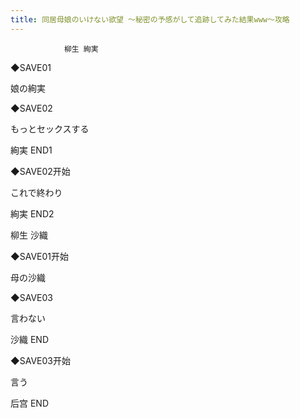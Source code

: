 ```yaml
---
title: 同居母娘のいけない欲望 ～秘密の予感がして追跡してみた結果www～攻略
---
```


                柳生 絢実



◆SAVE01

娘の絢実

◆SAVE02

もっとセックスする



絢実 END1



◆SAVE02开始

これで終わり



絢実 END2



柳生 沙織



◆SAVE01开始

母の沙織

◆SAVE03

言わない



沙織 END



◆SAVE03开始

言う



后宫 END


              

